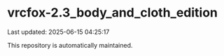 # vrcfox-2.3_body_and_cloth_edition

Last updated: 2025-06-15 04:25:17

This repository is automatically maintained.
